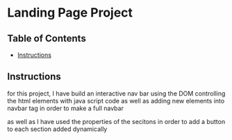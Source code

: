 # Landing Page Project

## Table of Contents

* [Instructions](#instructions)

## Instructions

for this project, I have build an interactive nav bar using the DOM controlling the html elements with java script code as well as adding
new elements into navbar tag in order to make a full navbar 

as well as I have used the properties of the secitons in order to add a button to each section added dynamically 


